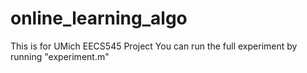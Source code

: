 # online_learning_algo
This is for UMich EECS545 Project
You can run the full experiment by running "experiment.m"
